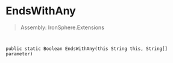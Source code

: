 ﻿

# EndsWithAny

> Assembly: IronSphere.Extensions



```


public static Boolean EndsWithAny(this String this, String[] parameter)
```
